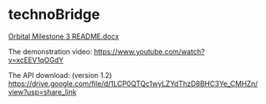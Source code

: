 # technoBridge

[Orbital Milestone 3 README.docx](https://github.com/LuYiting0913/technoBridge/files/10236855/Orbital.Milestone.3.README.docx)

The demonstration video:
https://www.youtube.com/watch?v=xcEEV1qOGdY

The API download: (version 1.2)
https://drive.google.com/file/d/1LCP0QTQc1wyLZYdThzD8BHC3Ye_CMHZn/view?usp=share_link
